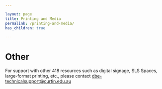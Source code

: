 ```yaml
---

layout: page  
title: Printing and Media 
permalink: /printing-and-media/  
has_children: true

---
```


# Other

For support with other 418 resources such as digital signage, SLS Spaces, large-format printing, etc., please contact [dbe-technicalsupport@curtin.edu.au](mailto:dbe-technicalsupport@curtin.edu.au)